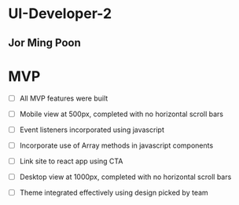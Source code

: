 # UI-Developer-2
## Jor Ming Poon

# MVP

- [ ] All MVP features were built

- [ ] Mobile view at 500px, completed with no horizontal scroll bars

- [ ] Event listeners incorporated using javascript

- [ ] Incorporate use of Array methods in javascript components

- [ ] Link site to react app using CTA

- [ ] Desktop view at 1000px, completed with no horizontal scroll bars

- [ ] Theme integrated effectively using design picked by team
